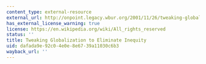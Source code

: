 ```yaml
---
content_type: external-resource
external_url: http://onpoint.legacy.wbur.org/2001/11/26/tweaking-globalization-to-eliminate-inequity
has_external_license_warning: true
license: https://en.wikipedia.org/wiki/All_rights_reserved
status: ''
title: Tweaking Globalization to Eliminate Inequity
uid: dafada9e-92c0-4e0e-8e67-39a11030c6b3
wayback_url: ''
---
```

